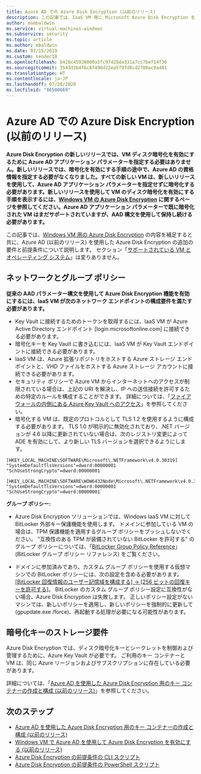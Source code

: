 ```yaml
---
title: Azure AD での Azure Disk Encryption (以前のリリース)
description: この記事では、IaaS VM 用に Microsoft Azure Disk Encryption を使用する場合の前提条件について説明します。
author: msmbaldwin
ms.service: virtual-machines-windows
ms.subservice: security
ms.topic: article
ms.author: mbaldwin
ms.date: 03/15/2019
ms.custom: seodec18
ms.openlocfilehash: b428c45938000a5fc97428da331a7cc7bef14f30
ms.sourcegitcommit: 3543d3b4f6c6f496d22ea5f97d8cd2700ac9a481
ms.translationtype: HT
ms.contentlocale: ja-JP
ms.lasthandoff: 07/20/2020
ms.locfileid: "86500669"
---
```

# <a name="azure-disk-encryption-with-azure-ad-previous-release"></a>Azure AD での Azure Disk Encryption (以前のリリース)

**Azure Disk Encryption の新しいリリースでは、VM ディスク暗号化を有効にするために Azure AD アプリケーション パラメーターを指定する必要はありません。新しいリリースでは、暗号化を有効にする手順の途中で、Azure AD の資格情報を指定する必要がなくなりました。すべての新しい VM は、新しいリリースを使用して、Azure AD アプリケーション パラメーターを指定せずに暗号化する必要があります。新しいリリースを使用して VM のディスク暗号化を有効にする手順を表示するには、[Windows VM の Azure Disk Encryption](disk-encryption-overview.md) に関するページを参照してください。Azure AD アプリケーション パラメーターで既に暗号化された VM はまだサポートされていますが、AAD 構文を使用して保持し続ける必要があります。**

この記事では、[Windows VM 用の Azure Disk Encryption](disk-encryption-overview.md) の内容を補足すると共に、Azure AD (以前のリリース) を使用した Azure Disk Encryption の追加の要件と前提条件について説明します。 セクション「[サポートされている VM とオペレーティング システム](disk-encryption-overview.md#supported-vms-and-operating-systems)」は変りありません。

## <a name="networking-and-group-policy"></a>ネットワークとグループ ポリシー

**従来の AAD パラメーター構文を使用して Azure Disk Encryption 機能を有効にするには、IaaS VM が次のネットワーク エンドポイントの構成要件を満たす必要があります。** 
  - Key Vault に接続するためのトークンを取得するには、IaaS VM が Azure Active Directory エンドポイント \[login.microsoftonline.com\] に接続できる必要があります。
  - 暗号化キーを Key Vault に書き込むには、IaaS VM が Key Vault エンドポイントに接続できる必要があります。
  - IaaS VM は、Azure 拡張リポジトリをホストする Azure ストレージ エンドポイントと、VHD ファイルをホストする Azure ストレージ アカウントに接続できる必要があります。
  -  セキュリティ ポリシーで Azure VM からインターネットへのアクセスが制限されている場合は、上記の URI を解決し、IP への送信接続を許可するための特定のルールを構成することができます。 詳細については、「[ファイアウォールの内側にある Azure Key Vault へのアクセス](../../key-vault/general/access-behind-firewall.md)」を参照してください。
  - 暗号化する VM は、既定のプロトコルとして TLS 1.2 を使用するように構成する必要があります。 TLS 1.0 が明示的に無効化されており、.NET バージョンが 4.6 以降に更新されていない場合は、次のレジストリ変更によって ADE を有効にして、より新しい TLS バージョンを選択できるようにします。

```console
[HKEY_LOCAL_MACHINE\SOFTWARE\Microsoft\.NETFramework\v4.0.30319]
"SystemDefaultTlsVersions"=dword:00000001
"SchUseStrongCrypto"=dword:00000001

[HKEY_LOCAL_MACHINE\SOFTWARE\WOW6432Node\Microsoft\.NETFramework\v4.0.30319]
"SystemDefaultTlsVersions"=dword:00000001
"SchUseStrongCrypto"=dword:00000001` 
```

**グループ ポリシー:**
 - Azure Disk Encryption ソリューションでは、Windows IaaS VM に対して BitLocker 外部キー保護機能を使用します。 ドメインに参加している VM の場合は、TPM 保護機能を適用するグループ ポリシーをプッシュしないでください。 "互換性のある TPM が装備されていない BitLocker を許可する" のグループ ポリシーについては、「[BitLocker Group Policy Reference](/windows/security/information-protection/bitlocker/bitlocker-group-policy-settings#bkmk-unlockpol1)」(BitLocker グループ ポリシー リファレンス) をご覧ください。

-  ドメインに参加済みであり、カスタム グループ ポリシーを使用する仮想マシンでの BitLocker ポリシーには、次の設定を含める必要があります。[[BitLocker 回復情報のユーザー記憶域を構成する] -> [256 ビットの回復キーを許可する]](/windows/security/information-protection/bitlocker/bitlocker-group-policy-settings)。 BitLocker のカスタム グループ ポリシー設定に互換性がない場合、Azure Disk Encryption は失敗します。 正しいポリシー設定がないマシンでは、新しいポリシーを適用し、新しいポリシーを強制的に更新して (gpupdate.exe /force)、再起動する処理が必要になる可能性があります。  

## <a name="encryption-key-storage-requirements"></a>暗号化キーのストレージ要件  

Azure Disk Encryption では、ディスク暗号化キーとシークレットを制御および管理するために、Azure Key Vault が必要です。 ご利用のキー コンテナーと VM は、同じ Azure リージョンおよびサブスクリプションに存在している必要があります。

詳細については、「[Azure AD を使用した Azure Disk Encryption 用のキー コンテナーの作成と構成 (以前のリリース)](disk-encryption-key-vault-aad.md)」を参照してください。
 
## <a name="next-steps"></a>次のステップ

- [Azure AD を使用した Azure Disk Encryption 用のキー コンテナーの作成と構成 (以前のリリース)](disk-encryption-key-vault-aad.md)
- [Windows VM で Azure AD を使用して Azure Disk Encryption を有効にする (以前のリリース)](disk-encryption-windows-aad.md)
- [Azure Disk Encryption の前提条件の CLI スクリプト](https://github.com/ejarvi/ade-cli-getting-started)
- [Azure Disk Encryption の前提条件の PowerShell スクリプト](https://github.com/Azure/azure-powershell/tree/master/src/Compute/Compute/Extension/AzureDiskEncryption/Scripts)
